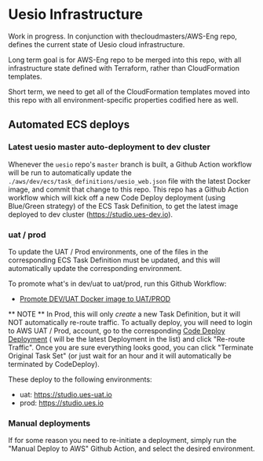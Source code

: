 # Uesio Infrastructure

Work in progress. In conjunction with thecloudmasters/AWS-Eng repo, defines the current state of Uesio cloud infrastructure.

Long term goal is for AWS-Eng repo to be merged into this repo, with all infrastructure state defined with Terraform, rather than CloudFormation templates.

Short term, we need to get all of the CloudFormation templates moved into this repo with all environment-specific properties codified here as well.

## Automated ECS deploys

### Latest uesio master auto-deployment to dev cluster

Whenever the `uesio` repo's `master` branch is built, a Github Action workflow will be run to automatically update the `./aws/dev/ecs/task_definitions/uesio_web.json` file with the latest Docker image, and commit that change to this repo. This repo has a Github Action workflow which will kick off a new Code Deploy deployment (using Blue/Green strategy) of the ECS Task Definition, to get the latest image deployed to dev cluster (https://studio.ues-dev.io).

### uat / prod

To update the UAT / Prod environments, one of the files in the corresponding ECS Task Definition must be updated, and this will automatically update the corresponding environment.

To promote what's in dev/uat to uat/prod, run this Github Workflow:

- [Promote DEV/UAT Docker image to UAT/PROD](../../actions/workflows/update-environment-image.yml)

** NOTE ** In Prod, this will only _create_ a new Task Definition, but it will NOT automatically re-route traffic. To actually deploy, you will need to login to AWS UAT / Prod, account, go to the corresponding [Code Deploy Deployment](https://us-east-1.console.aws.amazon.com/codesuite/codedeploy/deployments?region=us-east-1) ( will be the latest Deployment in the list) and click "Re-route Traffic". Once you are sure everything looks good, you can click "Terminate Original Task Set" (or just wait for an hour and it will automatically be terminated by CodeDeploy).

These deploy to the following environments:

- uat: https://studio.ues-uat.io
- prod: https://studio.ues.io

### Manual deployments

If for some reason you need to re-initiate a deployment, simply run the "Manual Deploy to AWS" Github Action, and select the desired environment.
